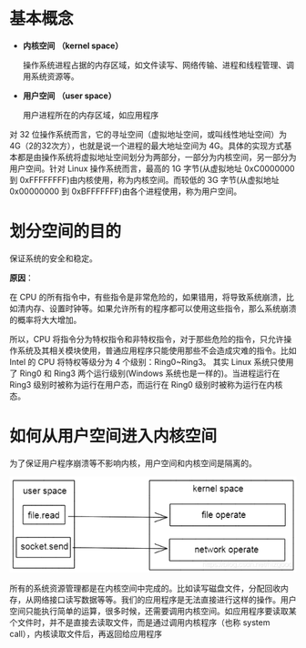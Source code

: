 # 基本概念

- **内核空间** **（kernel space）**

  操作系统进程占据的内存区域，如文件读写、网络传输、进程和线程管理、调用系统资源等。

- **用户空间** **（user space）**

  用户进程所在的内存区域，如应用程序

对 32 位操作系统而言，它的寻址空间（虚拟地址空间，或叫线性地址空间）为 4G（2的32次方），也就是说一个进程的最大地址空间为 4G。具体的实现方式基本都是由操作系统将虚拟地址空间划分为两部分，一部分为内核空间，另一部分为用户空间。针对 Linux 操作系统而言，最高的 1G 字节(从虚拟地址 0xC0000000 到 0xFFFFFFFF)由内核使用，称为内核空间。而较低的 3G 字节(从虚拟地址 0x00000000 到 0xBFFFFFFF)由各个进程使用，称为用户空间。

# 划分空间的目的

保证系统的安全和稳定。

**原因**：

在 CPU 的所有指令中，有些指令是非常危险的，如果错用，将导致系统崩溃，比如清内存、设置时钟等。如果允许所有的程序都可以使用这些指令，那么系统崩溃的概率将大大增加。

所以，CPU 将指令分为特权指令和非特权指令，对于那些危险的指令，只允许操作系统及其相关模块使用，普通应用程序只能使用那些不会造成灾难的指令。比如 Intel 的 CPU 将特权等级分为 4 个级别：Ring0~Ring3。
其实 Linux 系统只使用了 Ring0 和 Ring3 两个运行级别(Windows 系统也是一样的)。当进程运行在 Ring3 级别时被称为运行在用户态，而运行在 Ring0 级别时被称为运行在内核态。

# 如何从用户空间进入内核空间

为了保证用户程序崩溃等不影响内核，用户空间和内核空间是隔离的。

![](../image/os/userAndkernelSpace.png)

所有的系统资源管理都是在内核空间中完成的。比如读写磁盘文件，分配回收内存，从网络接口读写数据等等。我们的应用程序是无法直接进行这样的操作。用户空间只能执行简单的运算，很多时候，还需要调用内核空间。如应用程序要读取某个文件时，并不是直接去读取文件，而是通过调用内核程序（也称 system call），内核读取文件后，再返回给应用程序